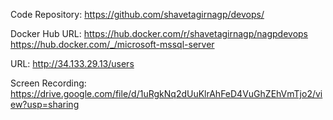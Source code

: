 Code Repository:
https://github.com/shavetagirnagp/devops/

Docker Hub URL:
https://hub.docker.com/r/shavetagirnagp/nagpdevops
https://hub.docker.com/_/microsoft-mssql-server

URL:
http://34.133.29.13/users

Screen Recording:
https://drive.google.com/file/d/1uRgkNq2dUuKlrAhFeD4VuGhZEhVmTjo2/view?usp=sharing